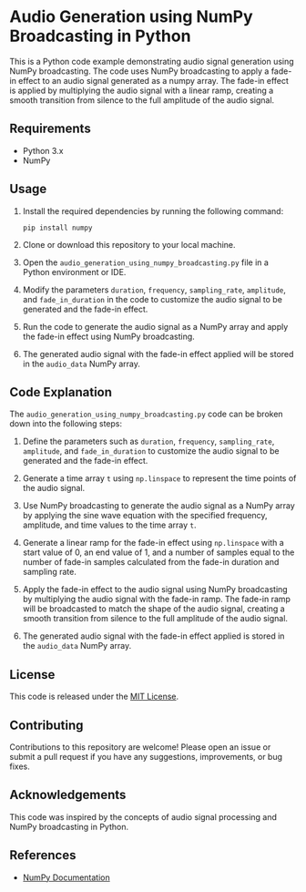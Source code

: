 # Audio Generation using NumPy Broadcasting in Python

This is a Python code example demonstrating audio signal generation using NumPy broadcasting. The code uses NumPy broadcasting to apply a fade-in effect to an audio signal generated as a numpy array. The fade-in effect is applied by multiplying the audio signal with a linear ramp, creating a smooth transition from silence to the full amplitude of the audio signal.

## Requirements

- Python 3.x
- NumPy

## Usage

1. Install the required dependencies by running the following command:

    ```
    pip install numpy
    ```

2. Clone or download this repository to your local machine.

3. Open the `audio_generation_using_numpy_broadcasting.py` file in a Python environment or IDE.

4. Modify the parameters `duration`, `frequency`, `sampling_rate`, `amplitude`, and `fade_in_duration` in the code to customize the audio signal to be generated and the fade-in effect.

5. Run the code to generate the audio signal as a NumPy array and apply the fade-in effect using NumPy broadcasting.

6. The generated audio signal with the fade-in effect applied will be stored in the `audio_data` NumPy array.

## Code Explanation

The `audio_generation_using_numpy_broadcasting.py` code can be broken down into the following steps:

1. Define the parameters such as `duration`, `frequency`, `sampling_rate`, `amplitude`, and `fade_in_duration` to customize the audio signal to be generated and the fade-in effect.

2. Generate a time array `t` using `np.linspace` to represent the time points of the audio signal.

3. Use NumPy broadcasting to generate the audio signal as a NumPy array by applying the sine wave equation with the specified frequency, amplitude, and time values to the time array `t`.

4. Generate a linear ramp for the fade-in effect using `np.linspace` with a start value of 0, an end value of 1, and a number of samples equal to the number of fade-in samples calculated from the fade-in duration and sampling rate.

5. Apply the fade-in effect to the audio signal using NumPy broadcasting by multiplying the audio signal with the fade-in ramp. The fade-in ramp will be broadcasted to match the shape of the audio signal, creating a smooth transition from silence to the full amplitude of the audio signal.

6. The generated audio signal with the fade-in effect applied is stored in the `audio_data` NumPy array.

## License

This code is released under the [MIT License](LICENSE).

## Contributing

Contributions to this repository are welcome! Please open an issue or submit a pull request if you have any suggestions, improvements, or bug fixes.

## Acknowledgements

This code was inspired by the concepts of audio signal processing and NumPy broadcasting in Python.

## References

- [NumPy Documentation](https://numpy.org/doc/stable/)
